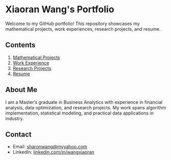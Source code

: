 # Xiaoran Wang's Portfolio

Welcome to my GitHub portfolio! This repository showcases my mathematical projects, work experiences, research projects, and resume.

## Contents
1. [Mathematical Projects](./Mathematical_Projects)
2. [Work Experience](./Work_Experience)
3. [Research Projects](./Research_Projects)
4. [Resume](./resume.pdf)

## About Me
I am a Master’s graduate in Business Analytics with experience in financial analysis, data optimization, and research projects. My work spans algorithm implementation, statistical modeling, and practical data applications in industry.

## Contact
- Email: sharonwang@myyahoo.com
- LinkedIn: [linkedin.com/in/wangxiaoran](https://www.linkedin.com/in/wangxiaoran/)
